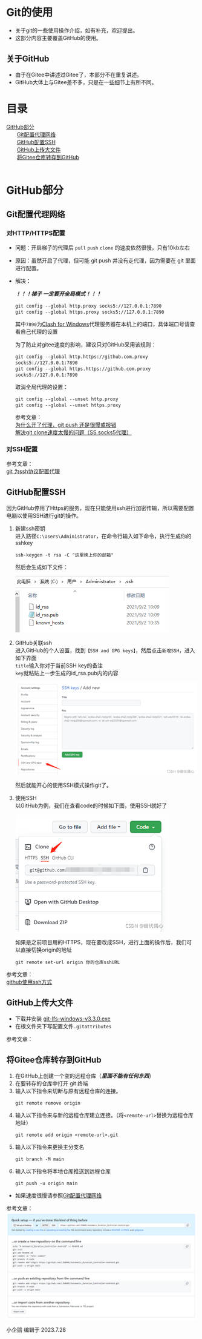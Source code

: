 # Git的使用
- 关于git的一些使用操作介绍，如有补充，欢迎提出。
- 这部分内容主要覆盖GitHub的使用。
## 关于GitHub
- 由于在Gitee中讲述过Gitee了，本部分不在重复讲述。
- GitHub大体上与Gitee差不多，只是在一些细节上有所不同。


# 目录
[GitHub部分](#github部分)<br>
&emsp;&emsp;[Git配置代理网络](#git配置代理网络)<br>
&emsp;&emsp;[GitHub配置SSH]()<br>
&emsp;&emsp;[GitHub上传大文件](#github上传大文件)<br>
&emsp;&emsp;[将Gitee仓库转存到GitHub](#将gitee仓库转存到github)<br>
[]()<br>

# GitHub部分
## Git配置代理网络
### 对HTTP/HTTPS配置
- 问题：开启梯子的代理后 `pull` `push` `clone` 的速度依然很慢，只有10kb左右
- 原因：虽然开启了代理，但可能 git push 并没有走代理，因为需要在 git 里面进行配置。
- 解决：

    ***！！！梯子 一定要开全局模式！！！***
    ```
    git config --global http.proxy socks5://127.0.0.1:7890
    git config --global https.proxy socks5://127.0.0.1:7890
    ```

    其中`7890`为[Clash for Windows](https://okss.us/index.php#/dashboard)代理服务器在本机上的端口，具体端口号请查看自己代理的设置

    为了防止对gitee速度的影响，建议只对GitHub采用该规则：
    ```
    git config --global http.https://github.com.proxy socks5://127.0.0.1:7890
    git config --global https.https://github.com.proxy socks5://127.0.0.1:7890
    ```

    取消全局代理的设置：
    ```
    git config --global --unset http.proxy
    git config --global --unset https.proxy
    ```
    参考文章：<br>
    [为什么开了代理，git push 还是很慢或报错](https://blog.csdn.net/qq_42951560/article/details/124332605)<br>
    [解决git clone速度太慢的问题（SS socks5代理）](https://blog.csdn.net/qq_37409292/article/details/83005919)

### 对SSH配置


参考文章：<br>
[git 为ssh协议配置代理](https://blog.csdn.net/qq754772661/article/details/119924998)

## GitHub配置SSH
因为GitHub停用了Https的服务，现在只能使用ssh进行加密传输，所以需要配置电脑以使用SSH进行git的操作。

1. 新建ssh密钥<br>
    进入路径`C:\Users\Administrator`，在命令行输入如下命令，执行生成你的sshkey
    ```
    ssh-keygen -t rsa -C "这里换上你的邮箱"
    ```

    然后会生成如下文件：

    ![NewLocalSSH](./pictures/Git_Use/NewLocalSSH.png)

2. GitHub关联ssh<br>
    进入GitHub的个人设置，找到`【SSH and GPG keys】`，然后点击`新增SSH`，进入如下界面<br>
    `title`输入你对于当前SSH key的备注<br>
    `key`就粘贴上一步生成的id_rsa.pub内的内容<br>

    ![LinkSSH](./pictures/Git_Use/LinkSSH.png)

    然后就能开心的使用SSH模式操作git了。

3. 使用SSH<br>
    以GitHub为例，我们在查看code的时候如下图，使用SSH就好了

    ![UseSSH](./pictures/Git_Use/UseSSH.png)

    如果是之前项目用的HTTPS，现在要改成SSH，进行上面的操作后，我们可以直接切换origin的地址
    ```
    git remote set-url origin 你的仓库sshURL
    ```

参考文章：<br>
[github使用ssh方式](https://blog.csdn.net/weixin_48349367/article/details/120056192)


## GitHub上传大文件
- 下载并安装 [git-lfs-windows-v3.3.0.exe](https://gitee.com/SMBU-POLARBEAR/knowledge_base/blob/master/OtherFiles/git-lfs-windows-v3.3.0.exe)
- 在根文件夹下写配置文件`.gitattributes`

参考文章：<br>

## 将Gitee仓库转存到GitHub
1. 在GitHub上创建一个空的远程仓库（***里面不能有任何东西***）
1. 在要转存的仓库中打开 git 终端
1. 输入以下指令来切断与原有远程仓库的连接。
    ```
    git remote remove origin
    ```
1. 输入以下指令来与新的远程仓库建立连接。（将`<remote-url>`替换为远程仓库地址）
    ```
    git remote add origin <remote-url>.git
    ```
1. 输入以下指令来更换主分支名
    ```
    git branch -M main
    ```
1. 输入以下指令将本地仓库推送到远程仓库
    ```
    git push -u origin main
    ```
- 如果速度很慢请参照[Git配置代理网络](#git配置代理网络)

参考文章：<br>
![push_an_existing_repository](pictures/Git_Use/push_an_existing_repository.png)


小企鹅 编辑于 2023.7.28